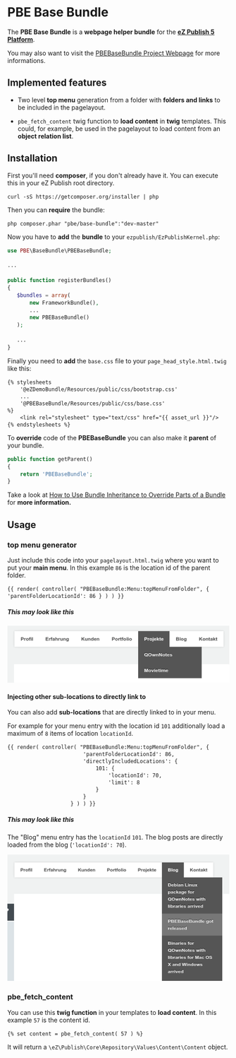 PBE Base Bundle
==========

The **PBE Base Bundle** is a **webpage helper bundle** for the [**eZ Publish 5 Platform**](http://ez.no).

You may also want to visit the [PBEBaseBundle Project Webpage](http://www.bekerle.com/PBEBaseBundle) for more informations.

Implemented features
--------------------

* Two level **top menu** generation from a folder with **folders and links** to be included in the pagelayout.

* `pbe_fetch_content` twig function to **load content** in **twig** templates. This could, for example, be used in the pagelayout to load content from an **object relation list**.

Installation
----------

First you'll need **composer**, if you don't already have it. You can execute this in your eZ Publish root directory.

```shell
curl -sS https://getcomposer.org/installer | php
```

Then you can **require** the bundle:

```shell
php composer.phar "pbe/base-bundle":"dev-master"
```

Now you have to **add** the **bundle** to your `ezpublish/EzPublishKernel.php`:

```php
use PBE\BaseBundle\PBEBaseBundle;

...

public function registerBundles()
{
   $bundles = array(
       new FrameworkBundle(),
       ...
       new PBEBaseBundle()
   );

   ...
}
```

Finally you need to **add** the `base.css` file to your `page_head_style.html.twig` like this:

```twig
{% stylesheets
    '@eZDemoBundle/Resources/public/css/bootstrap.css'
    ...
    '@PBEBaseBundle/Resources/public/css/base.css'
%}
    <link rel="stylesheet" type="text/css" href="{{ asset_url }}"/>
{% endstylesheets %}
```

To **override** code of the **PBEBaseBundle** you can also make it **parent** of your bundle.

```php
public function getParent()
{
    return 'PBEBaseBundle';
}
```

Take a look at [How to Use Bundle Inheritance to Override Parts of a Bundle](http://symfony.com/doc/current/cookbook/bundles/inheritance.html) for **more information.**


Usage
-----

### top menu generator
Just include this code into your `pagelayout.html.twig` where you want to put your **main menu**. In this example `86` is the location id of the parent folder.

```twig
{{ render( controller( "PBEBaseBundle:Menu:topMenuFromFolder", { 'parentFolderLocationId': 86 } ) ) }}
```
##### This may look like this

![Screenshot top-menu](screenshot-top-menu.png)

#### Injecting other sub-locations to directly link to

You can also add **sub-locations** that are directly linked to in your menu.

For example for your menu entry with the location id `101` additionally load a maximum of `8` items of location `locationId`.
 
```twig
{{ render( controller( "PBEBaseBundle:Menu:topMenuFromFolder", {
                        'parentFolderLocationId': 86,
                        'directlyIncludedLocations': {
                            101: {
                                'locationId': 70,
                                'limit': 8
                            }
                        }
                    } ) ) }}
```

##### This may look like this

The "Blog" menu entry has the `locationId` `101`.
The blog posts are directly loaded from the blog (`'locationId': 70`).

![Screenshot top-menu with directly loaded locations](screenshot-top-menu-with-directly-loaded-locations.png)


### pbe_fetch_content

You can use this **twig function** in your templates to **load content**. In this example `57` is the content id.

```twig
{% set content = pbe_fetch_content( 57 ) %}
```

It will return a `\eZ\Publish\Core\Repository\Values\Content\Content` object.
